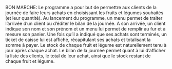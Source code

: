 BON MARCHE:
Le programme a pour but de permettre aux clients de la journée de faire leurs achats en choisissant les fruits et légumes souhaités (et leur quantité).
Au lancement du programme, un menu permet de traiter l’arrivée d’un client ou d’éditer le bilan de la journée.
A son arrivée, un client indique son nom et son prénom et un menu lui permet de remplir au fur et à mesure son panier. Une fois qu’il a indiqué que ses achats sont terminés, un ticket de caisse lui est affiché, récapitulant ses achats et totalisant la somme à payer. Le stock de chaque fruit et légume est naturellement tenu à jour après chaque achat.
Le bilan de la journée permet quant à lui d’afficher la liste des clients, le total de leur achat, ainsi que le stock restant de chaque fruit et légume.
